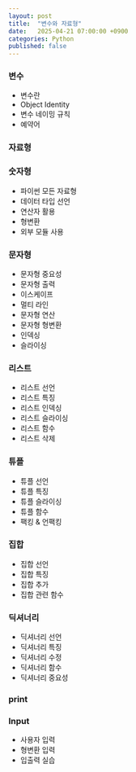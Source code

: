 ```yaml
---
layout: post
title:  "변수와 자료형"
date:   2025-04-21 07:00:00 +0900
categories: Python
published: false
---
```


### 변수
- 변수란
- Object Identity
- 변수 네이밍 규칙
- 예약어

### 자료형

### 숫자형

- 파이썬 모든 자료형
- 데이터 타입 선언
- 연산자 활용
- 형변환
- 외부 모듈 사용

### 문자형

- 문자형 중요성
- 문자형 출력
- 이스케이프
- 멀티 라인
- 문자형 연산
- 문자형 형변환
- 인덱싱
- 슬라이싱

### 리스트

- 리스트 선언
- 리스트 특징
- 리스트 인덱싱
- 리스트 슬라이싱
- 리스트 함수
- 리스트 삭제

### 튜플

- 튜플 선언
- 튜플 특징
- 튜플 슬라이싱
- 튜플 함수
- 팩킹 & 언팩킹

### 집합

- 집합 선언
- 집합 특징
- 집합 추가
- 집합 관련 함수

### 딕셔너리

- 딕셔너리 선언
- 딕셔너리 특징
- 딕셔너리 수정
- 딕셔너리 함수
- 딕셔너리 중요성

### print

### Input
- 사용자 입력
- 형변환 입력
- 입출력 실습